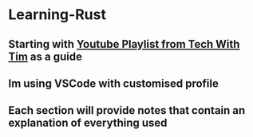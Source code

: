 # Learning-Rust
## Starting with [Youtube Playlist from Tech With Tim](https://www.youtube.com/playlist?list=PLzMcBGfZo4-nyLTlSRBvo0zjSnCnqjHYQ) as a guide
## Im using VSCode with customised profile
## Each section will provide notes that contain an explanation of everything used
